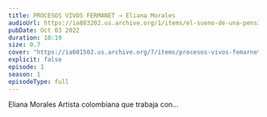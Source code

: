 ```yaml
---
title: PROCESOS VIVOS FERMANET → Eliana Morales
audioUrl: https://ia803202.us.archive.org/1/items/el-sueno-de-una-pension-modlar-16-de-julio/EL%20sue%C3%B1o%20de%20una%20pension%20MODLAR%2016%20DE%20JULIO.mp3
pubDate: Oct 03 2022
duration: 10:19
size: 0.7
cover: "https://ia601502.us.archive.org/7/items/procesos-vivos-femarnet-1/ELIANA4.png"
explicit: false
episode: 1
season: 1
episodeType: full
---
```

Eliana Morales Artista colombiana que trabaja con...
